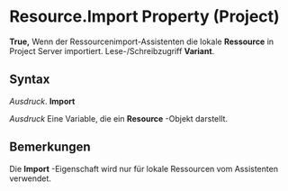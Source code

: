 
# Resource.Import Property (Project)

 **True,** Wenn der Ressourcenimport-Assistenten die lokale **Ressource** in Project Server importiert. Lese-/Schreibzugriff **Variant**.


## Syntax

 _Ausdruck_. **Import**

 _Ausdruck_ Eine Variable, die ein **Resource** -Objekt darstellt.


## Bemerkungen

Die  **Import** -Eigenschaft wird nur für lokale Ressourcen vom Assistenten verwendet.

